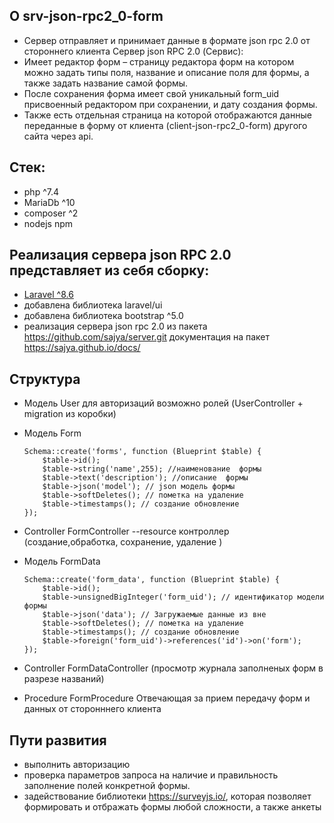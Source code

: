 

## О srv-json-rpc2_0-form
- Сервер отправляет и принимает данные в формате json rpc 2.0 от стороннего клиента
Сервер json RPC 2.0 (Сервис):
 - Имеет редактор форм – страницу редактора форм на котором можно задать типы поля, название и описание поля для формы, а также задать название самой формы. 
 - После сохранения форма имеет свой уникальный form_uid присвоенный редактором при сохранении, и дату создания формы.
 - Также есть отдельная страница на которой отображаются данные переданные в форму от клиента (client-json-rpc2_0-form) другого сайта через api.

## Стек:
  - php ^7.4
  - MariaDb ^10
  - composer ^2
  - nodejs npm

## Реализация сервера json RPC 2.0 представляет из себя сборку:
  - [Laravel ^8.6 ](https://laravel.com/docs/9.x/installation#:~:text=composer%20create%2Dproject%20laravel/laravel%20example%2Dapp)
  - добавлена библиотека laravel/ui
  - добавлена библиотека bootstrap ^5.0
  - реализация сервера json rpc 2.0 из пакета https://github.com/sajya/server.git документация на пакет https://sajya.github.io/docs/

## Структура
  - Модель User для авторизаций возможно ролей (UserController + migration из коробки) 
  
  - Модель Form 

        Schema::create('forms', function (Blueprint $table) {
            $table->id();
            $table->string('name',255); //наименование  формы
            $table->text('description'); //описание  формы
            $table->json('model'); // json модель формы
            $table->softDeletes(); // пометка на удаление
            $table->timestamps(); // создание обновление
        });

  - Controller FormController --resource контроллер (создание,обработка, сохранение, удаление )
  - Модель FormData 

        Schema::create('form_data', function (Blueprint $table) {
            $table->id();
            $table->unsignedBigInteger('form_uid'); // идентификатор модели формы
            $table->json('data'); // Загружаемые данные из вне
            $table->softDeletes(); // пометка на удаление
            $table->timestamps(); // создание обновление
            $table->foreign('form_uid')->references('id')->on('form');
        });

  - Сontroller FormDataController (просмотр журнала заполненых форм в разрезе названий)
  - Procedure FormProcedure Отвечающая за прием передачу форм и данных от сторонннего клиента

## Пути развития
- выполнить авторизацию
- проверка параметров запроса на наличие и правильность заполнение полей конкретной формы.
- задействование библиотеки https://surveyjs.io/, которая позволяет формировать и отбражать формы любой сложности, а также анкеты